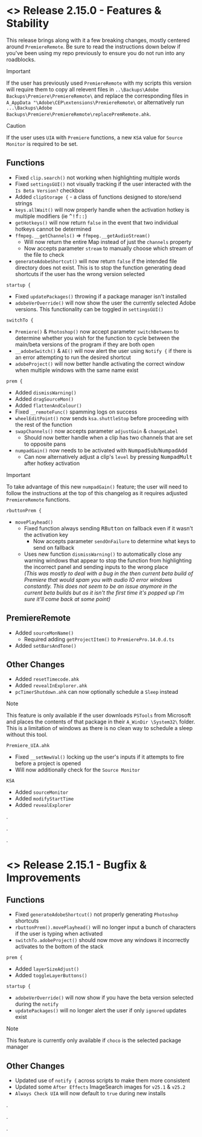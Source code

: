 # <> Release 2.15.0 - Features & Stability
This release brings along with it a few breaking changes, mostly centered around `PremiereRemote`. Be sure to read the instructions down below if you've been using my repo previously to ensure you do not run into any roadblocks.

> [!Important]
> If the user has previously used `PremiereRemote` with my scripts this version will require them to copy all relevent files in `..\Backups\Adobe Backups\Premiere\PremiereRemote\` and replace the corresponding files in `A_AppData "\Adobe\CEP\extensions\PremiereRemote\` or alternatively run `...\Backups\Adobe Backups\Premiere\PremiereRemote\replacePremRemote.ahk`.

> [!Caution]
> If the user uses `UIA` with `Premiere` functions, a new `KSA` value for `Source Monitor` is required to be set.

## Functions
- Fixed `clip.search()` not working when highlighting multiple words
- Fixed `settingsGUI()` not visually tracking if the user interacted with the `Is Beta Version?` checkbox
- Added `clipStorage {` - a class of functions designed to store/send strings
- `keys.allWait()` will now properly handle when the activation hotkey is multiple modifiers (ie <kbd>^!f::</kbd>)
- `getHotkeys()` will now return `false` in the event that two individual hotkeys cannot be determined
- `ffmpeg.__getChannels()` => `ffmpeg.__getAudioStream()`
    - Will now return the entire Map instead of just the `channels` property
    - Now accepts parameter `stream` to manually choose which stream of the file to check
- `generateAdobeShortcut()` will now return `false` if the intended file directory does not exist. This is to stop the function generating dead shortcuts if the user has the wrong version selected

`startup {`
- Fixed `updatePackages()` throwing if a package manager isn't installed
- `adobeVerOverride()` will now show the user the currently selected Adobe versions. This functionality can be toggled in `settingsGUI()`

`switchTo {`
- `Premiere()` & `Photoshop()` now accept parameter `switchBetween` to determine whether you wish for the function to cycle between the main/beta versions of the program if they are both open
- `__adobeSwitch()` & `AE()` will now alert the user using `Notify {` if there is an error attempting to run the desired shortcut
- `adobeProject()` will now better handle activating the correct window when multiple windows with the same name exist

`prem {`
- Added `dismissWarning()`
- Added `dragSourceMon()`
- Added `flattenAndColour()`
- Fixed `__remoteFunc()` spamming logs on success
- `wheelEditPoint()` now sends `ksa.shuttleStop` before proceeding with the rest of the function
- `swapChannels()` now accepts parameter `adjustGain` & `changeLabel`
    - Should now better handle when a clip has two channels that are set to opposite pans
- `numpadGain()` now needs to be activated with <kbd>NumpadSub</kbd>/<kbd>NumpadAdd</kbd>
    - Can now alternatively adjust a clip's `level` by pressing <kbd>NumpadMult</kbd> after hotkey activation  
    
> [!Important]
> To take advantage of this new `numpadGain()` feature; the user will need to follow the instructions at the top of this changelog as it requires adjusted `PremiereRemote` functions.

`rbuttonPrem {`  
- `movePlayhead()`
    - Fixed function always sending <kbd>RButton</kbd> on fallback even if it wasn't the activation key
        - Now accepts parameter `sendOnFailure` to determine what keys to send on fallback
    - Uses new function `dismissWarning()` to automatically close any warning windows that appear to stop the function from highlighting the incorrect panel and sending inputs to the wrong place  
    *(This was mostly to deal with a bug in the then current beta build of Premiere that would spam you with audio IO error windows constantly. This does not seem to be an issue anymore in the current beta builds but as it isn't the first time it's popped up I'm sure it'll come back at some point)*

## PremiereRemote
- Added `sourceMonName()`
    - Required adding `getProjectItem()` to `PremierePro.14.0.d.ts`
- Added `setBarsAndTone()`

## Other Changes
- Added `resetTimecode.ahk`
- Added `revealInExplorer.ahk`
- `pcTimerShutdown.ahk` can now optionally schedule a `Sleep` instead
> [!Note]
> This feature is only available if the user downloads `PSTools` from Microsoft and places the contents of that package in their `A_WinDir \System32\` folder. This is a limitation of windows as there is no clean way to schedule a sleep without this tool.

`Premiere_UIA.ahk`
- Fixed `__setNewVal()` locking up the user's inputs if it attempts to fire before a project is opened
- Will now additionally check for the `Source Monitor`

`KSA`
- Added `sourceMonitor`
- Added `modifyStartTime`
- Added `revealExplorer`

.

.

.

# <> Release 2.15.1 - Bugfix & Improvements

## Functions
- Fixed `generateAdobeShortcut()` not properly generating `Photoshop` shortcuts
- `rbuttonPrem().movePlayhead()` will no longer input a bunch of characters if the user is typing when activated
- `switchTo.adobeProject()` should now move any windows it incorrectly activates to the bottom of the stack

`prem {`
- Added `layerSizeAdjust()`
- Added `toggleLayerButtons()`

`startup {`
- `adobeVerOverride()` will now show if you have the beta version selected during the `notify`
- `updatePackages()` will no longer alert the user if only `ignored` updates exist
> [!Note]
> This feature is currently only available if `choco` is the selected package manager

## Other Changes
- Updated use of `notify {` across scripts to make them more consistent
- Updated some `After Effects` ImageSearch images for `v25.1` & `v25.2`
- `Always Check UIA` will now default to `true` during new installs

.

.

.

